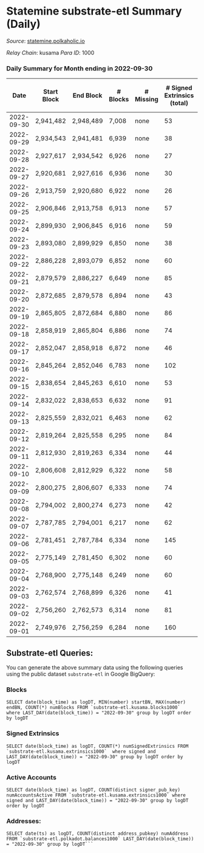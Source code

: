 # Statemine substrate-etl Summary (Daily)

_Source_: [statemine.polkaholic.io](https://statemine.polkaholic.io)

*Relay Chain*: kusama
*Para ID*: 1000



### Daily Summary for Month ending in 2022-09-30


| Date | Start Block | End Block | # Blocks | # Missing | # Signed Extrinsics (total) | # Active Accounts | # Addresses with Balances | # Events | # Transfers | # XCM Transfers In | # XCM Transfers Out |
| ---- | ----------- | --------- | -------- | --------- | --------------------------- | ----------------- | ------------------------- | -------- | ----------- | ------------------ | ------------------- |
| 2022-09-30 | 2,941,482 | 2,948,489 | 7,008 | none  | 53 | 27 | 46,090 | 15,318 | 1,024 ($22.70) | 1 ($0.021) | 12 ($3,235.41) |
| 2022-09-29 | 2,934,543 | 2,941,481 | 6,939 | none  | 38 | 18 |  | 14,868 | 739 ($5.34) | 10 ($34,800.01) | 3 ($293.28) |
| 2022-09-28 | 2,927,617 | 2,934,542 | 6,926 | none  | 27 | 16 |  | 14,968 | 729 ($22.04) | 8 ($6,294.68) | 2 ($567.52) |
| 2022-09-27 | 2,920,681 | 2,927,616 | 6,936 | none  | 30 | 18 |  | 14,698 | 632 ($24.09) | 7 ($314.86) | 2 ($290.07) |
| 2022-09-26 | 2,913,759 | 2,920,680 | 6,922 | none  | 26 | 20 |  | 14,634 | 600 ($0.67) | 4 ($218.62) | 1 ($2,191.77) |
| 2022-09-25 | 2,906,846 | 2,913,758 | 6,913 | none  | 57 | 25 |  | 15,184 | 1,070 ($0.14) | 2 ($4.26) | 5 ($1,252.71) |
| 2022-09-24 | 2,899,930 | 2,906,845 | 6,916 | none  | 59 | 31 |  | 14,969 | 792 ($4.19) | 3 ($5.53) | 7 ($1,140.47) |
| 2022-09-23 | 2,893,080 | 2,899,929 | 6,850 | none  | 38 | 30 |  | 14,781 | 816 ($1.04) | 3 ($1,920.77) | 3 ($654.61) |
| 2022-09-22 | 2,886,228 | 2,893,079 | 6,852 | none  | 60 | 31 |  | 15,153 | 1,081 ($25.13) | 12 ($5,248.36) | 8 ($390.38) |
| 2022-09-21 | 2,879,579 | 2,886,227 | 6,649 | none  | 85 | 26 |  | 15,441 | 1,129 ($0.63) | 6 ($216.47) | 4 ($405.63) |
| 2022-09-20 | 2,872,685 | 2,879,578 | 6,894 | none  | 43 | 23 |  | 14,739 | 711 ($84.25) | 2 ($97.32) | 6 ($669.00) |
| 2022-09-19 | 2,865,805 | 2,872,684 | 6,880 | none  | 86 | 36 | 45,963 | 15,508 | 1,193 ($191.31) | 11 ($2,217.65) | 3 ($477.96) |
| 2022-09-18 | 2,858,919 | 2,865,804 | 6,886 | none  | 74 | 35 | 45,956 | 15,534 | 1,354 ($24.05) | 9 ($2,521.81) | 4 ($2,014.65) |
| 2022-09-17 | 2,852,047 | 2,858,918 | 6,872 | none  | 46 | 27 | 45,944 | 14,916 | 915 ($15.22) | 6 ($2,043.41) | 2 ($264.87) |
| 2022-09-16 | 2,845,264 | 2,852,046 | 6,783 | none  | 102 | 44 | 45,937 | 15,831 | 1,676 ($2,123.20) | 12 ($949.87) | 13 ($1,319.64) |
| 2022-09-15 | 2,838,654 | 2,845,263 | 6,610 | none  | 53 | 24 | 45,922 | 14,730 | 1,095 ($120.28) | 17 ($29,111.91) | 20 ($29,388.69) |
| 2022-09-14 | 2,832,022 | 2,838,653 | 6,632 | none  | 91 | 20 | 45,914 | 14,781 | 1,016 ($0.76) | 13 ($0.66) | 6 ($23.05) |
| 2022-09-13 | 2,825,559 | 2,832,021 | 6,463 | none  | 62 | 38 | 45,906 | 14,624 | 1,309 ($0.83) | 13 ($323.51) | 11 ($1,037.90) |
| 2022-09-12 | 2,819,264 | 2,825,558 | 6,295 | none  | 84 | 40 |  | 14,650 | 1,521 ($27.26) | 18 ($3,102.19) | 14 ($1,642.84) |
| 2022-09-11 | 2,812,930 | 2,819,263 | 6,334 | none  | 44 | 30 |  | 13,793 | 885 ($0.65) | 2 ($444.01) | 4 ($197,693) |
| 2022-09-10 | 2,806,608 | 2,812,929 | 6,322 | none  | 58 | 38 |  | 14,166 | 1,185 ($13,902.46) | 4 ($3,996.12) | 8 ($8,573.76) |
| 2022-09-09 | 2,800,275 | 2,806,607 | 6,333 | none  | 74 | 39 |  | 14,405 | 1,326 ($15,255.39) | 14 ($4,156.40) | 5 ($18.47) |
| 2022-09-08 | 2,794,002 | 2,800,274 | 6,273 | none  | 42 | 23 | 45,861 | 13,822 | 1,013 ($1.33) | 13 ($3,617.54) | 2 ($2,880.36) |
| 2022-09-07 | 2,787,785 | 2,794,001 | 6,217 | none  | 62 | 43 | 45,854 | 14,126 | 1,318 ($1,724.47) | 8 ($10,209.62) | 5 ($2,137.57) |
| 2022-09-06 | 2,781,451 | 2,787,784 | 6,334 | none  | 145 | 58 |  | 14,845 | 1,559 ($92,211.76) | 9 ($3,008.30) | 4 ($267.40) |
| 2022-09-05 | 2,775,149 | 2,781,450 | 6,302 | none  | 60 | 37 |  | 13,938 | 1,027 ($63,633.21) | 2 ($172.39) | 5 ($1,771.34) |
| 2022-09-04 | 2,768,900 | 2,775,148 | 6,249 | none  | 60 | 43 |  | 13,996 | 1,199 ($22,722.47) | 2 ($994.16) |   |
| 2022-09-03 | 2,762,574 | 2,768,899 | 6,326 | none  | 41 | 16 |  | 13,745 | 881 ($2,869.91) | 8 ($172.94) | 4 ($15,164.20) |
| 2022-09-02 | 2,756,260 | 2,762,573 | 6,314 | none  | 81 | 60 |  | 14,490 | 1,423 ($4,547.61) | 5 ($29,830.24) | 6 ($111.29) |
| 2022-09-01 | 2,749,976 | 2,756,259 | 6,284 | none  | 160 | 86 |  | 15,663 | 2,214 ($14,460.89) | 16 ($62.49) | 12 ($3,157.17) |

## Substrate-etl Queries:
You can generate the above summary data using the following queries using the public dataset `substrate-etl` in Google BigQuery:


### Blocks
```
SELECT date(block_time) as logDT, MIN(number) startBN, MAX(number) endBN, COUNT(*) numBlocks FROM `substrate-etl.kusama.blocks1000`  where LAST_DAY(date(block_time)) = "2022-09-30" group by logDT order by logDT
```


### Signed Extrinsics
```
SELECT date(block_time) as logDT, COUNT(*) numSignedExtrinsics FROM `substrate-etl.kusama.extrinsics1000`  where signed and LAST_DAY(date(block_time)) = "2022-09-30" group by logDT order by logDT
```


### Active Accounts
```
SELECT date(block_time) as logDT, COUNT(distinct signer_pub_key) numAccountsActive FROM `substrate-etl.kusama.extrinsics1000` where signed and LAST_DAY(date(block_time)) = "2022-09-30" group by logDT order by logDT
```


### Addresses:
```
SELECT date(ts) as logDT, COUNT(distinct address_pubkey) numAddress FROM `substrate-etl.polkadot.balances1000` LAST_DAY(date(block_time)) = "2022-09-30" group by logDT```


